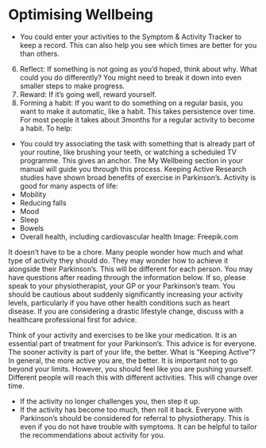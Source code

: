 # Optimising Wellbeing

- You could enter your activities to the Symptom & Activity Tracker to
  keep a record.
  This can also help you see which times are better for you than others.

6. Reflect: If something is not going as you’d hoped, think about why. What could you do differently?
   You might need to break it down into even smaller steps to make progress.
7. Reward: If it’s going well, reward yourself.
8. Forming a habit: If you want to do something on a regular basis, you want to make it automatic,
   like a habit. This takes persistence over time. For most people it takes about 3months for a regular
   activity to become a habit. To help:

- You could try associating the task with something that is already part of your routine, like
  brushing your teeth, or watching a scheduled TV programme. This gives an anchor.
  The My Wellbeing section in your manual will guide you through this process.
  Keeping Active
  Research studies have shown broad benefits of
  exercise in Parkinson’s. Activity is good for many
  aspects of life:
- Mobility
- Reducing falls
- Mood
- Sleep
- Bowels
- Overall health, including cardiovascular health Image: Freepik.com

It doesn’t have to be a chore. Many people wonder how much and what type of activity they
should do. They may wonder how to achieve it alongside their Parkinson’s. This will be different
for each person. You may have questions after reading through the information below. If so,
please speak to your physiotherapist, your GP or your Parkinson’s team. You should be cautious
about suddenly significantly increasing your activity levels, particularly if you have other health
conditions such as heart disease. If you are considering a drastic lifestyle change, discuss with a
healthcare professional first for advice.

Think of your activity and exercises to be like your medication. It is an essential part of treatment
for your Parkinson’s. This advice is for everyone. The sooner activity is part of your life, the better.
What is “Keeping Active”?
In general, the more active you are, the better. It is important not to go beyond your limits.
However, you should feel like you are pushing yourself.
Different people will reach this with different activities. This will change over time.

- If the activity no longer challenges you, then step it up.
- If the activity has become too much, then roll it back.
  Everyone with Parkinson’s should be considered for referral to physiotherapy. This is even if you
  do not have trouble with symptoms. It can be helpful to tailor the recommendations about
  activity for you.
